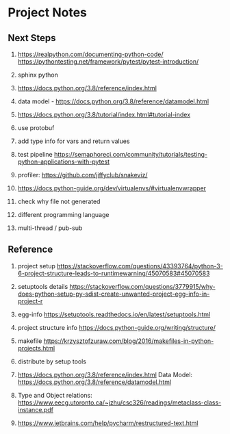 # Project Notes

## Next Steps
1. https://realpython.com/documenting-python-code/
https://pythontesting.net/framework/pytest/pytest-introduction/
2. sphinx python
3. https://docs.python.org/3.8/reference/index.html
4. data model - https://docs.python.org/3.8/reference/datamodel.html
5. https://docs.python.org/3.8/tutorial/index.html#tutorial-index
6. use protobuf
7. add type info for vars and return values
8. test pipeline https://semaphoreci.com/community/tutorials/testing-python-applications-with-pytest
9. profiler: https://github.com/jiffyclub/snakeviz/
10. https://docs.python-guide.org/dev/virtualenvs/#virtualenvwrapper

11. check why file not generated
12. different programming language
13. multi-thread / pub-sub

## Reference
1. project setup
https://stackoverflow.com/questions/43393764/python-3-6-project-structure-leads-to-runtimewarning/45070583#45070583

2. setuptools details
https://stackoverflow.com/questions/3779915/why-does-python-setup-py-sdist-create-unwanted-project-egg-info-in-project-r

3. egg-info
https://setuptools.readthedocs.io/en/latest/setuptools.html

4. project structure info
https://docs.python-guide.org/writing/structure/

5. makefile
https://krzysztofzuraw.com/blog/2016/makefiles-in-python-projects.html

6. distribute by setup tools

7. https://docs.python.org/3.8/reference/index.html
Data Model:
https://docs.python.org/3.8/reference/datamodel.html

8. Type and Object relations:
https://www.eecg.utoronto.ca/~jzhu/csc326/readings/metaclass-class-instance.pdf

9. https://www.jetbrains.com/help/pycharm/restructured-text.html